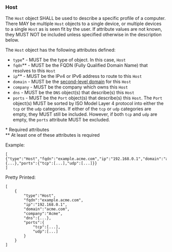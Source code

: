 ### Host
The ```Host``` object SHALL be used to describe a specific profile of a computer. There MAY be multiple ```Host``` objects to a single device, or multiple devices to a single ```Host``` as is seen fit by the user. If attribute values are not known, they MUST NOT be included unless specified otherwise in the description below.

The ```Host``` object has the following attributes defined:
* ```type```* - MUST be the type of object. In this case, ```Host```
* ```fqdn```** - MUST be the FQDN (Fully Qualified Domain Name) that resolves to this ```Host```
* ```ip```** - MUST be the IPv4 or IPv6 address to route to this ```Host```
* ```domain``` - MUST be the [second-level domain](https://en.wikipedia.org/wiki/Second-level_domain) for this ```Host```
* ```company``` - MUST be the company which owns this ```Host``` 
* ```dns``` - MUST be the ```DNS``` object(s) that describe(s) this ```Host```
* ```ports``` - MUST be the ```Port``` object(s) that describe(s) this ```Host```. The ```Port``` object(s) MUST be sorted by ISO Model Layer 4 protocol into either the ```tcp``` or the ```udp``` categories. If either of the ```tcp``` or ```udp``` categories are empty, they MUST still be included. However, if both ```tcp``` and ```udp```  are empty, the ```ports``` attribute MUST be excluded.

\* Required attributes  
\*\* At least one of these attributes is required  
  
Example:
```
[
{"type":"Host","fqdn":"example.acme.com","ip":"192.168.0.1","domain":"acme.com","company":"Acme","dns":{...},"ports":{"tcp":[...],"udp":[...]}}
]
```
Pretty Printed:
```
[
	{
		"type":"Host",
		"fqdn":"example.acme.com",
		"ip":"192.168.0.1",
		"domain":"acme.com",
		"company":"Acme",
		"dns":{...},
		"ports":{
			"tcp":[...],
			"udp":[...]
		}
	}
]
```
